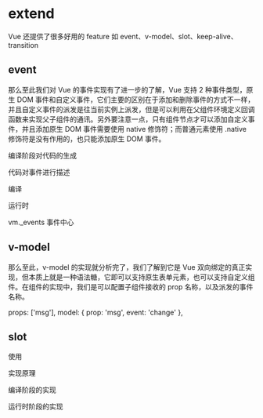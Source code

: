 # extend

Vue 还提供了很多好用的 feature 如 event、v-model、slot、keep-alive、transition

## event

那么至此我们对 Vue 的事件实现有了进一步的了解，Vue 支持 2 种事件类型，原生 DOM 事件和自定义事件，它们主要的区别在于添加和删除事件的方式不一样，并且自定义事件的派发是往当前实例上派发，但是可以利用在父组件环境定义回调函数来实现父子组件的通讯。另外要注意一点，只有组件节点才可以添加自定义事件，并且添加原生 DOM 事件需要使用 native 修饰符；而普通元素使用 .native 修饰符是没有作用的，也只能添加原生 DOM 事件。

编译阶段对代码的生成

代码对事件进行描述

编译

运行时

vm._events 事件中心

## v-model

那么至此，v-model 的实现就分析完了，我们了解到它是 Vue 双向绑定的真正实现，但本质上就是一种语法糖，它即可以支持原生表单元素，也可以支持自定义组件。在组件的实现中，我们是可以配置子组件接收的 prop 名称，以及派发的事件名称。

  props: ['msg'],
  model: {
    prop: 'msg',
    event: 'change'
  },

## slot

使用

实现原理

编译阶段的实现

运行时阶段的实现
